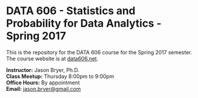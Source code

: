 # DATA 606 - Statistics and Probability for Data Analytics - Spring 2017

This is the repository for the DATA 606 course for the Spring 2017 semester. The course website is at [data606.net](http://spring2017.data606.net).

**Instructor:** Jason Bryer, Ph.D.  
**Class Meetup:** Thursday 8:00pm to 9:00pm  
**Office Hours:** By appointment  
**Email:** <a href="mailto:jason.bryer@gmail.com?Subject=DATA606">jason.bryer@gmail.com</a>      
